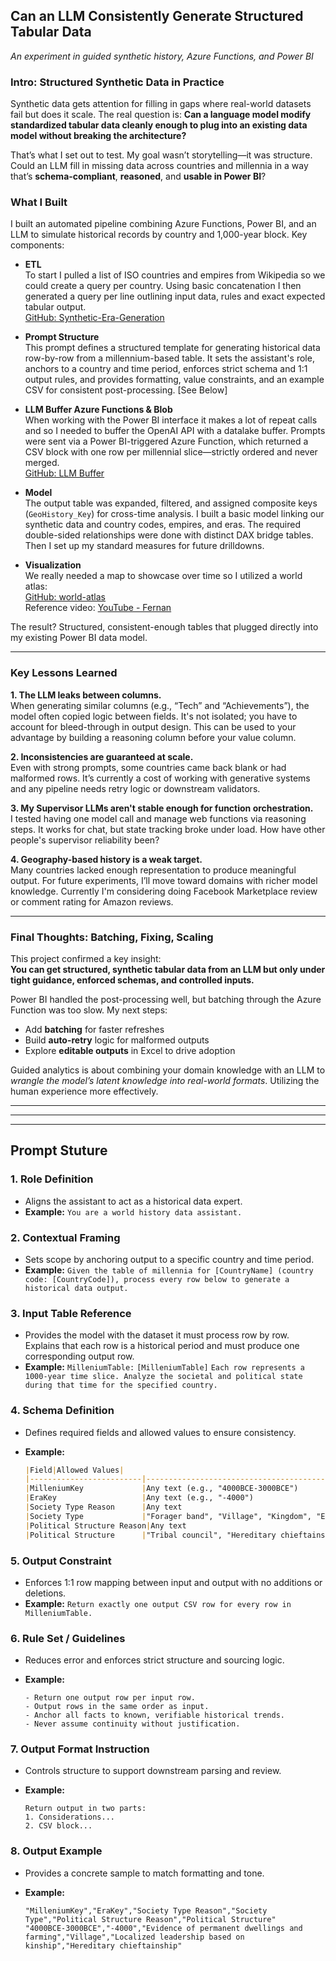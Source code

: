## Can an LLM Consistently Generate Structured Tabular Data

*An experiment in guided synthetic history, Azure Functions, and Power BI*

### Intro: Structured Synthetic Data in Practice

Synthetic data gets attention for filling in gaps where real-world datasets fail but does it scale. The real question is: **Can a language model modify standardized tabular data cleanly enough to plug into an existing data model without breaking the architecture?**

That’s what I set out to test. My goal wasn’t storytelling—it was structure. Could an LLM fill in missing data across countries and millennia in a way that’s **schema-compliant**, **reasoned**, and **usable in Power BI**?

### What I Built

I built an automated pipeline combining Azure Functions, Power BI, and an LLM to simulate historical records by country and 1,000-year block. Key components:

- **ETL**  
  To start I pulled a list of ISO countries and empires from Wikipedia so we could create a query per country. Using basic concatenation I then generated a query per line outlining input data, rules and exact expected tabular output.  
  [GitHub: Synthetic-Era-Generation](https://github.com/TaylorRogers/Synthetic-Era-Generation)

- **Prompt Structure**  
  This prompt defines a structured template for generating historical data row-by-row from a millennium-based table. It sets the assistant's role, anchors to a country and time period, enforces strict schema and 1:1 output rules, and provides formatting, value constraints, and an example CSV for consistent post-processing.
  [See Below]

- **LLM Buffer Azure Functions & Blob**  
  When working with the Power BI interface it makes a lot of repeat calls and so I needed to buffer the OpenAI API with a datalake buffer. Prompts were sent via a Power BI-triggered Azure Function, which returned a CSV block with one row per millennial slice—strictly ordered and never merged.  
  [GitHub: LLM Buffer](https://github.com/TaylorRogers/llm-buffer)

- **Model**  
  The output table was expanded, filtered, and assigned composite keys (`GeoHistory_Key`) for cross-time analysis. I built a basic model linking our synthetic data and country codes, empires, and eras. The required double-sided relationships were done with distinct DAX bridge tables. Then I set up my standard measures for future drilldowns.

- **Visualization**  
  We really needed a map to showcase over time so I utilized a world atlas:  
  [GitHub: world-atlas](https://github.com/topojson/world-atlas)  
  Reference video: [YouTube - Fernan](https://www.youtube.com/watch?v=Ik81NIUfWNs&ab_channel=Fernan)

The result? Structured, consistent-enough tables that plugged directly into my existing Power BI data model.

---

### Key Lessons Learned

**1. The LLM leaks between columns.**  
When generating similar columns (e.g., “Tech” and “Achievements”), the model often copied logic between fields. It's not isolated; you have to account for bleed-through in output design. This can be used to your advantage by building a reasoning column before your value column.

**2. Inconsistencies are guaranteed at scale.**  
Even with strong prompts, some countries came back blank or had malformed rows. It’s currently a cost of working with generative systems and any pipeline needs retry logic or downstream validators.

**3. My Supervisor LLMs aren't stable enough for function orchestration.**  
I tested having one model call and manage web functions via reasoning steps. It works for chat, but state tracking broke under load. How have other people's supervisor reliability been?

**4. Geography-based history is a weak target.**  
Many countries lacked enough representation to produce meaningful output. For future experiments, I’ll move toward domains with richer model knowledge. Currently I'm considering doing Facebook Marketplace review or comment rating for Amazon reviews.

---

### Final Thoughts: Batching, Fixing, Scaling

This project confirmed a key insight:  
**You can get structured, synthetic tabular data from an LLM but only under tight guidance, enforced schemas, and controlled inputs.**

Power BI handled the post-processing well, but batching through the Azure Function was too slow. My next steps:

- Add **batching** for faster refreshes  
- Build **auto-retry** logic for malformed outputs  
- Explore **editable outputs** in Excel to drive adoption  

Guided analytics is about combining your domain knowledge with an LLM to *wrangle the model’s latent knowledge into real-world formats*. Utilizing the human experience more effectively.

- - -
- - - 
- - - 

## Prompt Stuture

### 1. Role Definition

* Aligns the assistant to act as a historical data expert.
* **Example:**
  `You are a world history data assistant.`

### 2. Contextual Framing

* Sets scope by anchoring output to a specific country and time period.
* **Example:**
  `Given the table of millennia for [CountryName] (country code: [CountryCode]), process every row below to generate a historical data output.`

### 3. Input Table Reference

* Provides the model with the dataset it must process row by row. Explains that each row is a historical period and must produce one corresponding output row.
* **Example:**
  `MilleniumTable:`
  `[MilleniumTable]`
  `Each row represents a 1000-year time slice. Analyze the societal and political state during that time for the specified country.`

### 4. Schema Definition

* Defines required fields and allowed values to ensure consistency.
* **Example:**

  ```markdown
  |Field|Allowed Values|
  |-------------------------|------------------------------------------------------------------|
  |MilleniumKey             |Any text (e.g., "4000BCE-3000BCE")                                |
  |EraKey                   |Any text (e.g., "-4000")                                          |
  |Society Type Reason      |Any text                                                          |
  |Society Type             |"Forager band", "Village", "Kingdom", "Empire", "Colony", "None" |
  |Political Structure Reason|Any text                                                         |
  |Political Structure      |"Tribal council", "Hereditary chieftainship", "Monarchy", etc.   |
  ```

### 5. Output Constraint

* Enforces 1:1 row mapping between input and output with no additions or deletions.
* **Example:**
  `Return exactly one output CSV row for every row in MilleniumTable.`

### 6. Rule Set / Guidelines

* Reduces error and enforces strict structure and sourcing logic.
* **Example:**

  ```
  - Return one output row per input row.
  - Output rows in the same order as input.
  - Anchor all facts to known, verifiable historical trends.
  - Never assume continuity without justification.
  ```

### 7. Output Format Instruction

* Controls structure to support downstream parsing and review.
* **Example:**

  ```
  Return output in two parts:
  1. Considerations...
  2. CSV block...
  ```

### 8. Output Example

* Provides a concrete sample to match formatting and tone.
* **Example:**

  ```csv
  "MilleniumKey","EraKey","Society Type Reason","Society Type","Political Structure Reason","Political Structure"
  "4000BCE-3000BCE","-4000","Evidence of permanent dwellings and farming","Village","Localized leadership based on kinship","Hereditary chieftainship"
  ```
